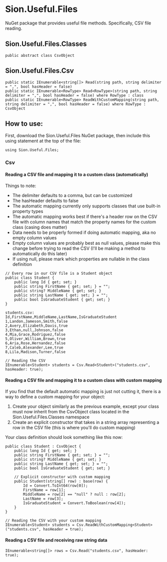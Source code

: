 # Sion.Useful.Files

NuGet package that provides useful file methods. Specifically, CSV file reading.

## Sion.Useful.Files.Classes

```
public abstract class CsvObject 
```

## Sion.Useful.Files.Csv

```
public static IEnumerable<string[]> Read(string path, string delimiter = ",", bool hasHeader = false)
public static IEnumerable<RowType> Read<RowType>(string path, string delimiter = ",", bool hasHeader = false) where RowType : class
public static IEnumerable<RowType> ReadWithCustomMapping(string path, string delimiter = ",", bool hasHeader = false) where RowType : CsvObject
```

## How to use:

First, download the Sion.Useful.Files NuGet package, then include this using statement at the top of the file:

```
using Sion.Useful.Files;
```

### Csv

#### Reading a CSV file and mapping it to a custom class (automatically)

Things to note: 

- The delimiter defaults to a comma, but can be customized
- The hasHeader defaults to false
- The automatic mapping currently only supports classes that use built-in property types
- The automatic mapping works best if there's a header row on the CSV file with column names that match the property names for the custom class (casing does matter)
- Data needs to be properly formed if doing automatic mapping, aka no empty column values
- Empty column values are probably best as null values, please make this change before trying to read the CSV (I'll be making a method to automatically do this later)
- If using null, please mark which properties are nullable in the class definition

```
// Every row in our CSV file is a Student object
public class Student {
	public long Id { get; set; }
	public string FirstName { get; set; } = "";
	public string? MiddleName { get; set; }
	public string LastName { get; set; } = "";
	public bool IsGraduateStudent { get; set; }
}
```

```
students.csv:
Id,FirstName,MiddleName,LastName,IsGraduateStudent
1,Landon,Jameson,Smith,false
2,Avery,Elizabeth,Davis,true
3,Ethan,null,Johnson,false
4,Mia,Grace,Rodriguez,false
5,Oliver,William,Brown,true
6,Aria,Rose,Hernandez,false
7,Caleb,Alexander,Lee,true
8,Lila,Madison,Turner,false
```

```
// Reading the CSV
IEnumerable<Student> students = Csv.Read<Student>("students.csv", hasHeader: true);
```

#### Reading a CSV file and mapping it to a custom class with custom mapping

If you find that the default automatic mapping is just not cutting it, there is a way to define a custom mapping for your object:

1. Create your object similarly as the previous example, except your class must now inherit from the CsvObject class located in the Sion.Useful.Files.Classes namespace
2. Create an explicit constructor that takes in a string array representing a row in the CSV file (this is where you'll do custom mapping)

Your class definition should look something like this now:

```
public class Student : CsvObject {
	public long Id { get; set; }
	public string FirstName { get; set; } = "";
	public string? MiddleName { get; set; }
	public string LastName { get; set; } = "";
	public bool IsGraduateStudent { get; set; }
	
	// Explicit constructor with custom mapping
	public Student(string[] row) : base(row) {
		Id = Convert.ToInt64(row[0]);
		FirstName = row[1];
		MiddleName = row[2] == "null" ? null : row[2];
		LastName = row[3];
		IsGraduateStudent = Convert.ToBoolean(row[4]);
	}
}
```

```
// Reading the CSV with your custom mapping
IEnumerable<Student> students = Csv.ReadWithCustomMapping<Student>("students.csv", hasHeader = true);
```

#### Reading a CSV file and receiving raw string data

```
IEnumerable<string[]> rows = Csv.Read("students.csv", hasHeader: true);
```
